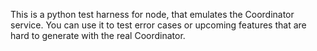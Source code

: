 This is a python test harness for node, that emulates the Coordinator service. 
You can use it to test error cases or upcoming features that are hard to generate
with the real Coordinator.